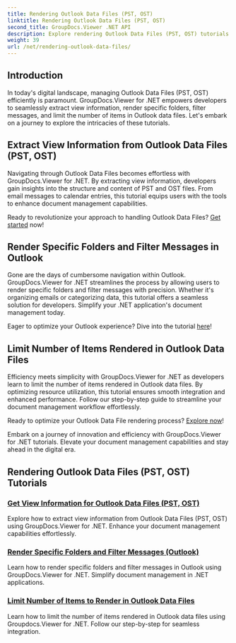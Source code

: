 ```yaml
---
title: Rendering Outlook Data Files (PST, OST)
linktitle: Rendering Outlook Data Files (PST, OST)
second_title: GroupDocs.Viewer .NET API
description: Explore rendering Outlook Data Files (PST, OST) tutorials with GroupDocs.Viewer for .NET. Discover efficient document management techniques effortlessly.
weight: 39
url: /net/rendering-outlook-data-files/
---
```

## Introduction

In today's digital landscape, managing Outlook Data Files (PST, OST) efficiently is paramount. GroupDocs.Viewer for .NET empowers developers to seamlessly extract view information, render specific folders, filter messages, and limit the number of items in Outlook data files. Let's embark on a journey to explore the intricacies of these tutorials.

## Extract View Information from Outlook Data Files (PST, OST)
Navigating through Outlook Data Files becomes effortless with GroupDocs.Viewer for .NET. By extracting view information, developers gain insights into the structure and content of PST and OST files. From email messages to calendar entries, this tutorial equips users with the tools to enhance document management capabilities. 

Ready to revolutionize your approach to handling Outlook Data Files? [Get started](./get-view-info-outlook-data-file/) now!

## Render Specific Folders and Filter Messages in Outlook
Gone are the days of cumbersome navigation within Outlook. GroupDocs.Viewer for .NET streamlines the process by allowing users to render specific folders and filter messages with precision. Whether it's organizing emails or categorizing data, this tutorial offers a seamless solution for developers. Simplify your .NET application's document management today.

Eager to optimize your Outlook experience? Dive into the tutorial [here](./render-specific-folders-and-filter-messages-outlook/)!

## Limit Number of Items Rendered in Outlook Data Files
Efficiency meets simplicity with GroupDocs.Viewer for .NET as developers learn to limit the number of items rendered in Outlook data files. By optimizing resource utilization, this tutorial ensures smooth integration and enhanced performance. Follow our step-by-step guide to streamline your document management workflow effortlessly.

Ready to optimize your Outlook Data File rendering process? [Explore now](./limit-items-to-render-outlook-data-files/)!

Embark on a journey of innovation and efficiency with GroupDocs.Viewer for .NET tutorials. Elevate your document management capabilities and stay ahead in the digital era.
## Rendering Outlook Data Files (PST, OST) Tutorials
### [Get View Information for Outlook Data Files (PST, OST)](./get-view-info-outlook-data-file/)
Explore how to extract view information from Outlook Data Files (PST, OST) using GroupDocs.Viewer for .NET. Enhance your document management capabilities effortlessly.
### [Render Specific Folders and Filter Messages (Outlook)](./render-specific-folders-and-filter-messages-outlook/)
Learn how to render specific folders and filter messages in Outlook using GroupDocs.Viewer for .NET. Simplify document management in .NET applications.
### [Limit Number of Items to Render in Outlook Data Files](./limit-items-to-render-outlook-data-files/)
Learn how to limit the number of items rendered in Outlook data files using Groupdocs.Viewer for .NET. Follow our step-by-step for seamless integration.